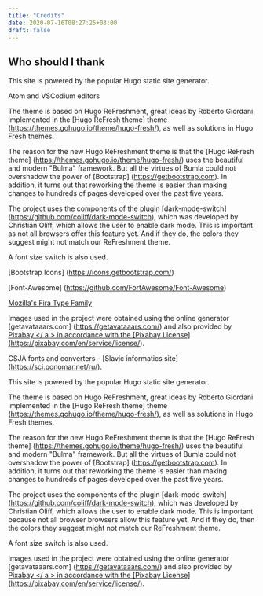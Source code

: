 ```yaml
---
title: "Credits"
date: 2020-07-16T08:27:25+03:00
draft: false
---
```


## Who should I thank

This site is powered by the popular Hugo static site generator.

Atom and VSCodium editors

The theme is based on Hugo ReFreshment, great ideas by Roberto Giordani implemented in the [Hugo ReFresh theme] theme (https://themes.gohugo.io/theme/hugo-fresh/), as well as solutions in Hugo Fresh themes.

The reason for the new Hugo ReFreshment theme is that the [Hugo ReFresh theme] (https://themes.gohugo.io/theme/hugo-fresh/) uses the beautiful and modern "Bulma" framework. But all the virtues of Bumla could not overshadow the power of [Bootstrap] (https://getbootstrap.com). In addition, it turns out that reworking the theme is easier than making changes to hundreds of pages developed over the past five years.

The project uses the components of the plugin [dark-mode-switch] (https://github.com/coliff/dark-mode-switch), which was developed by Christian Oliff, which allows the user to enable dark mode. This is important as not all browsers offer this feature yet. And if they do, the colors they suggest might not match our ReFreshment theme.

A font size switch is also used.

[Bootstrap Icons] (https://icons.getbootstrap.com/)

[Font-Awesome] (https://github.com/FortAwesome/Font-Awesome)

[Mozilla's Fira Type Family](https://github.com/mozilla/Fira)

Images used in the project were obtained using the online generator [getavataaars.com] (https://getavataaars.com/) and also provided by <a href="https://pixabay.com"> Pixabay </ a > in accordance with the [Pixabay License] (https://pixabay.com/en/service/license/).


CSJA fonts and converters - [Slavic informatics site] (https://sci.ponomar.net/ru/).

This site is powered by the popular Hugo static site generator.

The theme is based on Hugo ReFreshment, great ideas by Roberto Giordani implemented in the [Hugo ReFresh theme] theme (https://themes.gohugo.io/theme/hugo-fresh/), as well as solutions in Hugo Fresh themes.

The reason for the new Hugo ReFreshment theme is that the [Hugo ReFresh theme] (https://themes.gohugo.io/theme/hugo-fresh/) uses the beautiful and modern "Bulma" framework. But all the virtues of Bumla could not overshadow the power of [Bootstrap] (https://getbootstrap.com). In addition, it turns out that reworking the theme is easier than making changes to hundreds of pages developed over the past five years.

The project uses the components of the plugin [dark-mode-switch] (https://github.com/coliff/dark-mode-switch), which was developed by Christian Oliff, which allows the user to enable dark mode. This is important because not all browser browsers allow this feature yet. And if they do, then the colors they suggest might not match our ReFreshment theme.

A font size switch is also used.

Images used in the project were obtained using the online generator [getavataaars.com] (https://getavataaars.com/) and also provided by <a href="https://pixabay.com"> Pixabay </ a > in accordance with the [Pixabay License] (https://pixabay.com/en/service/license/).
